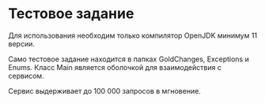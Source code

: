 # Тестовое задание

Для использования необходим только компилятор OpenJDK минимум 11 версии.

Само тестовое задание находится в папках GoldChanges, Exceptions и Enums. Класс Main является оболочкой для взаимодействия с сервисом.

Сервис выдерживает до 100 000 запросов в мгновение.

